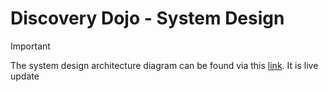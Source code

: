 # Discovery Dojo - System Design

> [!IMPORTANT]
> The system design architecture diagram can be found via this [link](https://www.tldraw.com/f/md3zVnmnxV-FOLlrXCevI?d=v840.-532.3062.3828.Cfbuc8iCZ2JHoJIzKuZMD). It is live update
